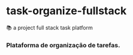 # task-organize-fullstack
📚 a project full stack task platform
 
 ### Plataforma de organização de tarefas.
